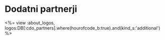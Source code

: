 

# Dodatni partnerji

<%= view :about_logos, logos:DB[:cdo_partners].where(hourofcode_b:true).and(kind_s:'additional') %>